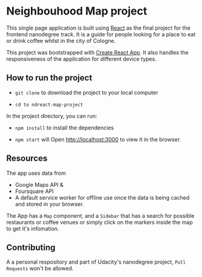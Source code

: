# Neighbouhood Map project

This single page application is built using [React](https://reactjs.org/docs/create-a-new-react-app) as the final project for the frontend nanodegree track.
It is a guide for people looking for a place to eat or drink coffee whilst in the city of Cologne.

This project was bootstrapped with [Create React App](https://github.com/facebook/create-react-app). 
It also handles the responsiveness of the application for different device types.

## How to run the project

- `git clone` to download the project to your local computer

- `cd to ndreact-map-project`

In the project directory, you can run:

- `npm install` to install the dependencies

- `npm start` will Open [http://localhost:3000](http://localhost:3000) to view it in the browser.

## Resources

The app uses data from 
- Google Maps API &
- Foursquare API
- A default service worker for offline use once the data is      being cached and stored in your browser.

The App has a `Map` component, and a `Sidebar` that has a search for possible restaurants or coffee venues or simply click on the markers inside the map to get it's infomation.

## Contributing

A a personal respository and part of Udacity's nanodegree project, `Pull Requests` won't be allowed.